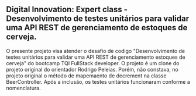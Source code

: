 <h2>Digital Innovation: Expert class - Desenvolvimento de testes unitários para validar uma API REST de gerenciamento de estoques de cerveja.</h2>

O presente projeto visa atender o desafio de codigo "Desenvolvimento de testes unitários para validar uma API REST de gerenciamento estoques de cerveja" do bootcamp TQI FullStack developer. O projeto é um clone do projeto original do orientador Rodrigo Peleias. Porém, não constava, no projeto original o método de mapemaento de decrement na classe BeerController. Após a inclusão, os testes unitários funcionaram conforme a nomenclatura.
